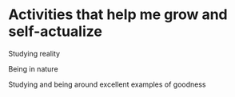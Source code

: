 # Activities that help me grow and self-actualize

Studying reality

Being in nature

Studying and being around excellent examples of goodness

